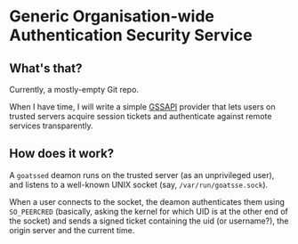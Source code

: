 # Generic Organisation-wide Authentication Security Service

## What's that?

Currently, a mostly-empty Git repo.

When I have time, I will write a simple [GSSAPI] provider that lets users on
trusted servers acquire session tickets and authenticate against remote services
transparently.

[GSSAPI]: https://en.wikipedia.org/wiki/GSS-API

## How does it work?

A `goatssed` deamon runs on the trusted server (as an unprivileged user), and
  listens to a well-known UNIX socket (say, `/var/run/goatsse.sock`).

When a user connects to the socket, the deamon authenticates them using
  `SO_PEERCRED` (basically, asking the kernel for which UID is at the other end
  of the socket) and sends a signed ticket containing the uid (or username?),
  the origin server and the current time.
